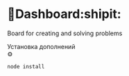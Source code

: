 # :pencil:Dashboard:shipit:  
Board for creating and solving problems  
  
Установка дополнений  
⚙
```
node install
```
